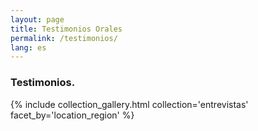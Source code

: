 ```yaml
---
layout: page
title: Testimonios Orales
permalink: /testimonios/
lang: es
---
```


<h3>Testimonios.</h3>

{% include collection_gallery.html collection='entrevistas' facet_by='location_region' %}
